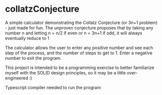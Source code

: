 # collatzConjecture
A simple calculator demonstrating the Collatz Conjecture (or 3n+1 problem) - just made for fun.
The unproven conjecture proposes that by taking any number n and letting n = n/2 if even or n = 3n+1 if odd, it will always eventually reduce to 1

The calculator allows the user to enter any positive number and see each step of the process, and the number of steps to get to 1. Enter a negative number to exit the program.

This project is intended to be a programming exercise to better familiarize myself with the SOLID design principles, so it may be a little over-engineered :)

Typescript compiler needed to run the program
